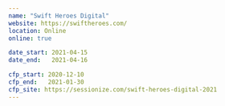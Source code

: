 ```yaml
---
name: "Swift Heroes Digital"
website: https://swiftheroes.com/
location: Online
online: true

date_start: 2021-04-15
date_end:   2021-04-16

cfp_start: 2020-12-10
cfp_end:   2021-01-30
cfp_site: https://sessionize.com/swift-heroes-digital-2021
---
```

